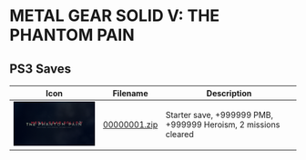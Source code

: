 # METAL GEAR SOLID V: THE PHANTOM PAIN

## PS3 Saves

| Icon | Filename | Description |
|------|----------|-------------|
| ![METAL GEAR SOLID V: THE PHANTOM PAIN](ICON0.PNG) | [00000001.zip](00000001.zip) | Starter save, +999999 PMB, +999999 Heroism, 2 missions cleared |
